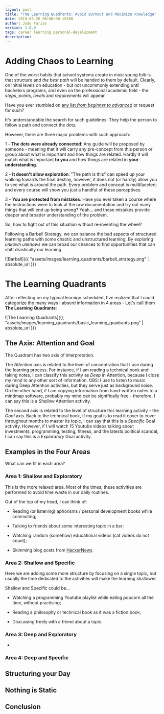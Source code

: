 ```yaml
---
layout: post
title: "The Learning Quadrants: Avoid Burnout and Maximize Knowledge"
date: 2019-03-26 08:00:00 +0100
author: João Farias
version: 1.0.0
tags: career learning personal-development
description: 
---
```


# Adding Chaos to Learning

One of the worst habits that school systems create in most young folk is that structure and
_the best path_ will be handed to them by default. Clearly, on initial levels on education - but not
uncommonly extending until bachelors programs, and even on the professional academic field - the _steps_,
_points_, _levels_ and _requirements_ will appear.

Have you ever stumbled on [any list _from beginner to advanced_](https://whatpixel.com/best-java-books/) or request for such?

It's understandable the search for such guidelines: They help the person to follow a path and connect the dots.

However, there are three major problems with such approach:

1 - **The dots were already connected**: Any guide will be proposed by someone - meaning that it will carry any pre-concept
from this person or group about what is important and how things are related. Hardly it will match what is important
**to you** and how things are related in **your understanding**.

2 - **It doesn't allow exploration**: "The path is this" can speed up your walking towards the final destiny, however,
it does not (or hardly) allow you to see what is around the path. Every problem and concept is multifaceted; and every
course will show you just a handful of these perceptives.

3 - **You are protected from mistakes**: Have you ever taken a course where the instructions were to
look at the raw documentation and try out many things that will end up being wrong? Yeah... and these mistakes provide deeper and broader understanding of the problem.


So, how to fight out of this situation without re-inventing the wheel?

Following a Barbell Strategy, we can balance the bad aspects of structured learning paths with some chaotic and
unstructured learning. By exploring _unkown unknows_ we can broad our chances to find opportunities that can shift drastically
our learning.


![Barbell]({{ "assets/images/learning_quadrants/barbell_strategy.png" | absolute_url }})

# The Learning Quadrants

After reflecting on my typical learnign scheduled, I've realized that I could categorize the many ways I absord information
in 4 areas - Let's call them **The Learning Quadrants**:

![The Learning Quadrants]({{ "assets/images/learning_quadrants/basic_learning_quadrants.png" | absolute_url }})

## The Axis: Attention and Goal

The Quadrant has two axis of interpretation.

The _Attention_ axis is related to the level of concentration that I use during the learning process.
For instance, if I am reading a technical book and taking notes, I can classify this activity as _Deep_
in Attention, because I close my mind to any other sort of information. OBS: I use to listen to music
during Deep Attention activities, but they serve just as background noise. On the other hand, if I am copying
information from hand-written notes to a mindmap software, probably my mind can be significally free - therefore,
I can say this is a _Shallow_ Attention activity.

The second axis is related to the level of structure this learning activity - the _Goal_ axis.
Back to the technical book, if my goal is to read it cover to cover throughout months to master its topic, I can say
that this is a _Specific_ Goal activity. However, if I will watch 15 Youtube videos talking about investments, programming,
testing, fitness, and the latests political scandal, I can say this is a _Exploratory_ Goal activity.

## Examples in the Four Areas

What can we fit in each area?

### Area 1: Shallow and Exploratory

This is the more relaxed area. Most of the times, these activities are performed to avoid time waste
in our daily routines.

Out of the top of my head, I can think of:

- Reading (or listening) aphorisms / personal development books while commuting;

- Talking to friends about some interesting topic in a bar;

- Watching random (somehow) educational videos (cat videos do not count);

- Skimming blog posts from [HackerNews](https://news.ycombinator.com/).

### Area 2: Shallow and Specific

Here we are adding some more structure by focusing on a single topic, but usually the time
dedicated to the activities will make the learning shallower.

Shallow and Specific could be...

- Watching a programming Youtube playlist while eating popcorn all the time, without practising;

- Reading a philosophy or technical book as it was a fiction book;

- Discussing freely with a friend about a topic.

### Area 3: Deep and Exploratory

- 

### Area 4: Deep and Specific

## Structuring your Day

## Nothing is Static

## Conclusion